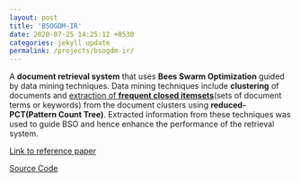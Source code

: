 ```yaml
---
layout: post
title: 'BSOGDM-IR'
date: 2020-07-25 14:25:12 +0530
categories: jekyll update
permalink: /projects/bsogdm-ir/
---
```

A **document retrieval system** that uses **Bees Swarm Optimization** guided by data mining techniques. Data mining techniques include **clustering** of documents and [extraction of **frequent closed itemsets**][fcp-paper-link](sets of document terms or keywords) from the document clusters using **reduced-PCT(Pattern Count Tree)**. Extracted information from these techniques was used to guide BSO and hence enhance the performance of the retrieval system.

[Link to reference paper][paper-link]

[Source Code][bsogdm-ir-src]

[fcp-paper-link]: https://www.researchgate.net/publication/44261957_Discovery_of_Frequent_Closed_Itemsets_using_Reduced_Pattern_Count_Tree
[paper-link]: https://doi.org/10.1016/j.eswa.2017.10.042
[bsogdm-ir-src]: https://github.com/swatisbhat/BSOGDM_IR
